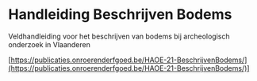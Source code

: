 # Handleiding Beschrijven Bodems

Veldhandleiding voor het beschrijven van bodems bij archeologisch onderzoek in Vlaanderen

[https://publicaties.onroerenderfgoed.be/HAOE-21-BeschrijvenBodems/](https://publicaties.onroerenderfgoed.be/HAOE-21-BeschrijvenBodems/)]

